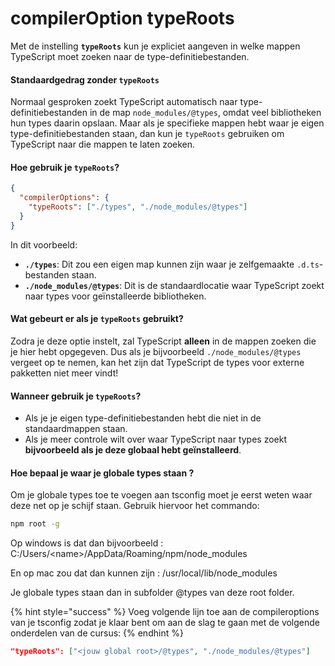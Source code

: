 # compilerOption typeRoots

Met de instelling **`typeRoots`** kun je expliciet aangeven in welke mappen TypeScript moet zoeken naar de type-definitiebestanden.

#### Standaardgedrag zonder `typeRoots`

Normaal gesproken zoekt TypeScript automatisch naar type-definitiebestanden in de map `node_modules/@types`, omdat veel bibliotheken hun types daarin opslaan. Maar als je specifieke mappen hebt waar je eigen type-definitiebestanden staan, dan kun je `typeRoots` gebruiken om TypeScript naar die mappen te laten zoeken.

#### Hoe gebruik je `typeRoots`?

```json
{
  "compilerOptions": {
    "typeRoots": ["./types", "./node_modules/@types"]
  }
}
```

In dit voorbeeld:

* **`./types`**: Dit zou een eigen map kunnen zijn waar je zelfgemaakte `.d.ts`-bestanden staan.
* **`./node_modules/@types`**: Dit is de standaardlocatie waar TypeScript zoekt naar types voor geïnstalleerde bibliotheken.

#### Wat gebeurt er als je `typeRoots` gebruikt?

Zodra je deze optie instelt, zal TypeScript **alleen** in de mappen zoeken die je hier hebt opgegeven. Dus als je bijvoorbeeld `./node_modules/@types` vergeet op te nemen, kan het zijn dat TypeScript de types voor externe pakketten niet meer vindt!

#### Wanneer gebruik je `typeRoots`?

* Als je je eigen type-definitiebestanden hebt die niet in de standaardmappen staan.
* Als je meer controle wilt over waar TypeScript naar types zoekt **bijvoorbeeld als je deze globaal hebt geïnstalleerd**.

#### Hoe bepaal je waar je globale types staan ?

Om je globale types toe te voegen aan tsconfig moet je eerst weten waar deze net op je schijf staan. Gebruik hiervoor het commando:

```bash
npm root -g
```

Op windows is dat dan bijvoorbeeld : C:/Users/\<name>/AppData/Roaming/npm/node\_modules

En op mac zou dat dan kunnen zijn : /usr/local/lib/node\_modules

Je globale types staan dan in subfolder @types van deze root folder.

{% hint style="success" %}
Voeg volgende lijn toe aan de compileroptions van je tsconfig zodat je klaar bent om aan de slag te gaan met de volgende onderdelen van de cursus:
{% endhint %}

```json
"typeRoots": ["<jouw global root>/@types", "./node_modules/@types"]
```
